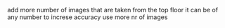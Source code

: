 
add more number of images that  are taken from the top floor 
it can be of any number 
to increse accuracy use more nr of images
